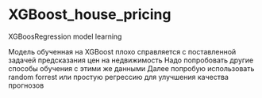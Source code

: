 # XGBoost_house_pricing
XGBoosRegression model learning

Модель обученная на XGBoost плохо справляется с поставленной задачей предсказания цен на недвижимость
Надо попробовать другие способы обучения с этими же данными
Далее попробую использовать random forrest или простую регрессию для улучшения качества прогнозов
